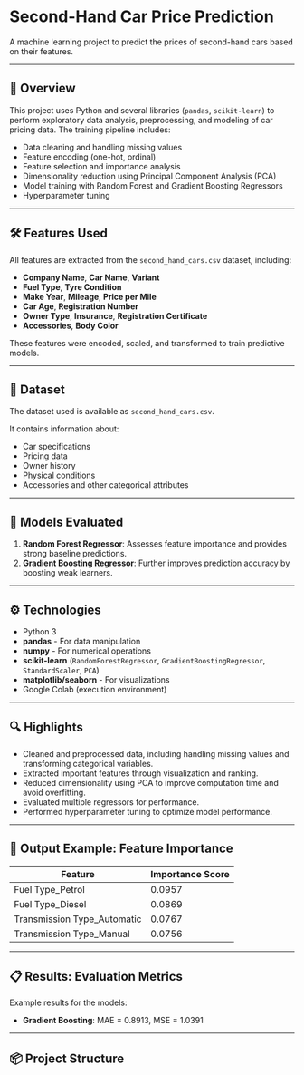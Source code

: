 # Second-Hand Car Price Prediction

A machine learning project to predict the prices of second-hand cars based on their features.

---

## 📝 Overview

This project uses Python and several libraries (`pandas`, `scikit-learn`) to perform exploratory data analysis, preprocessing, and modeling of car pricing data. The training pipeline includes:

- Data cleaning and handling missing values
- Feature encoding (one-hot, ordinal)
- Feature selection and importance analysis
- Dimensionality reduction using Principal Component Analysis (PCA)
- Model training with Random Forest and Gradient Boosting Regressors
- Hyperparameter tuning

---

## 🛠️ Features Used

All features are extracted from the `second_hand_cars.csv` dataset, including:
- **Company Name**, **Car Name**, **Variant**
- **Fuel Type**, **Tyre Condition**
- **Make Year**, **Mileage**, **Price per Mile**
- **Car Age**, **Registration Number**
- **Owner Type**, **Insurance**, **Registration Certificate**
- **Accessories**, **Body Color**

These features were encoded, scaled, and transformed to train predictive models.

---

## 📁 Dataset

The dataset used is available as `second_hand_cars.csv`.

It contains information about:
- Car specifications
- Pricing data
- Owner history
- Physical conditions
- Accessories and other categorical attributes

---

## 🧪 Models Evaluated

1. **Random Forest Regressor**: Assesses feature importance and provides strong baseline predictions.
2. **Gradient Boosting Regressor**: Further improves prediction accuracy by boosting weak learners.

---

## ⚙️ Technologies

- Python 3
- **pandas** - For data manipulation
- **numpy** - For numerical operations
- **scikit-learn** (`RandomForestRegressor`, `GradientBoostingRegressor`, `StandardScaler`, `PCA`)
- **matplotlib/seaborn** - For visualizations
- Google Colab (execution environment)

---

## 🔍 Highlights

- Cleaned and preprocessed data, including handling missing values and transforming categorical variables.
- Extracted important features through visualization and ranking.
- Reduced dimensionality using PCA to improve computation time and avoid overfitting.
- Evaluated multiple regressors for performance.
- Performed hyperparameter tuning to optimize model performance.

---

## 🧾 Output Example: Feature Importance

| Feature | Importance Score |
|--------|----------------|
| Fuel Type_Petrol | 0.0957 |
| Fuel Type_Diesel | 0.0869 |
| Transmission Type_Automatic | 0.0767 |
| Transmission Type_Manual | 0.0756 |

---

## 📋 Results: Evaluation Metrics

Example results for the models:
- **Gradient Boosting**: MAE = 0.8913, MSE = 1.0391

---

## 📦 Project Structure

